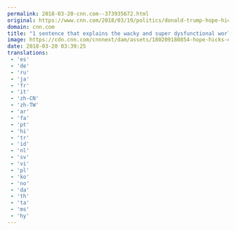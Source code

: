 ```yaml
---
permalink: 2018-03-20-cnn.com--373935672.html
original: https://www.cnn.com/2018/03/19/politics/donald-trump-hope-hicks-analysis/index.html
domain: cnn.com
title: "1 sentence that explains the wacky and super dysfunctional world of Donald Trump"
image: https://cdn.cnn.com/cnnnext/dam/assets/180209180854-hope-hicks-enigma-casa-blanca-trump-rob-porter-escandalo-mueller-ivanka-pkg-maria-regina-bustamante-00005406-super-tease.jpg
date: 2018-03-20 03:39:25
translations: 
 - 'es'
 - 'de'
 - 'ru'
 - 'ja'
 - 'fr'
 - 'it'
 - 'zh-CN'
 - 'zh-TW'
 - 'ar'
 - 'fa'
 - 'pt'
 - 'hi'
 - 'tr'
 - 'id'
 - 'nl'
 - 'sv'
 - 'vi'
 - 'pl'
 - 'ko'
 - 'no'
 - 'da'
 - 'th'
 - 'ta'
 - 'ms'
 - 'hy'
---
```


